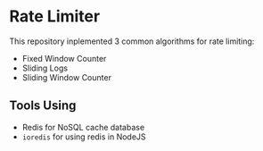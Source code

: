 # Rate Limiter

This repository inplemented 3 common algorithms for rate limiting:

- Fixed Window Counter
- Sliding Logs
- Sliding Window Counter

## Tools Using

- Redis for NoSQL cache database
- `ioredis` for using redis in NodeJS
